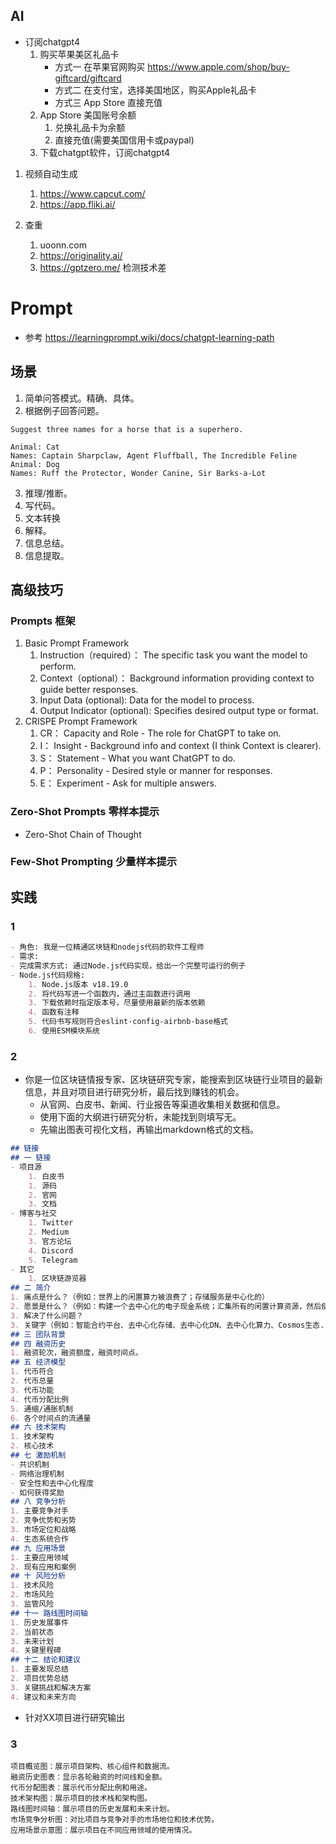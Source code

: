 ## AI
- 订阅chatgpt4
    1. 购买苹果美区礼品卡 
        - 方式一 在苹果官网购买 https://www.apple.com/shop/buy-giftcard/giftcard 
        - 方式二 在支付宝，选择美国地区，购买Apple礼品卡
        - 方式三 App Store 直接充值
    2. App Store 美国账号余额
        1. 兑换礼品卡为余额
        2. 直接充值(需要美国信用卡或paypal)
    3. 下载chatgpt软件，订阅chatgpt4

1. 视频自动生成 
    1. https://www.capcut.com/
    2. https://app.fliki.ai/

2. 查重
    1. uoonn.com
    2. https://originality.ai/
    3. https://gptzero.me/  检测技术差

# Prompt 
- 参考 https://learningprompt.wiki/docs/chatgpt-learning-path
## 场景
1. 简单问答模式。精确、具体。
2. 根据例子回答问题。
```
Suggest three names for a horse that is a superhero.

Animal: Cat
Names: Captain Sharpclaw, Agent Fluffball, The Incredible Feline
Animal: Dog
Names: Ruff the Protector, Wonder Canine, Sir Barks-a-Lot
```
3. 推理/推断。
4. 写代码。
5. 文本转换
6. 解释。
7. 信息总结。
8. 信息提取。

## 高级技巧
### Prompts 框架
1. Basic Prompt Framework
    1. Instruction（required）： The specific task you want the model to perform.
    2. Context（optional）： Background information providing context to guide better responses.
    3. Input Data (optional): Data for the model to process.
    4. Output Indicator (optional): Specifies desired output type or format.
2. CRISPE Prompt Framework
    1. CR： Capacity and Role - The role for ChatGPT to take on.
    2. I： Insight - Background info and context (I think Context is clearer).
    3. S： Statement - What you want ChatGPT to do.
    4. P： Personality - Desired style or manner for responses.
    5. E： Experiment - Ask for multiple answers.

### Zero-Shot Prompts 零样本提示
- Zero-Shot Chain of Thought
### Few-Shot Prompting 少量样本提示



## 实践
### 1
```md
- 角色: 我是一位精通区块链和nodejs代码的软件工程师
- 需求:
- 完成需求方式: 通过Node.js代码实现，给出一个完整可运行的例子
- Node.js代码规格:
    1. Node.js版本 v18.19.0
    2. 将代码写进一个函数内，通过主函数进行调用
    3. 下载依赖时指定版本号，尽量使用最新的版本依赖
    4. 函数有注释
    5. 代码书写规则符合eslint-config-airbnb-base格式
    6. 使用ESM模块系统
```

### 2
- 你是一位区块链情报专家、区块链研究专家，能搜索到区块链行业项目的最新信息，并且对项目进行研究分析，最后找到赚钱的机会。
    - 从官网、白皮书、新闻、行业报告等渠道收集相关数据和信息。
    - 使用下面的大纲进行研究分析，未能找到则填写无。
    - 先输出图表可视化文档，再输出markdown格式的文档。
```md
## 链接
## 一 链接
- 项目源
    1. 白皮书 
    1. 源码
    2. 官网
    3. 文档
- 博客与社交
    1. Twitter
    2. Medium
    3. 官方论坛
    4. Discord
    5. Telegram
- 其它
    1. 区块链游览器
## 二 简介
1. 痛点是什么？（例如：世界上的闲置算力被浪费了；存储服务是中心化的）
2. 愿景是什么？（例如：构建一个去中心化的电子现金系统；汇集所有的闲置计算资源，然后使用区块链技术货币化它们）
3. 解决了什么问题？
3. 关键字（例如：智能合约平台、去中心化存储、去中心化DN、去中心化算力、Cosmos生态...）
## 三 团队背景
## 四 融资历史
1. 融资轮次，融资额度，融资时间点。
## 五 经济模型
1. 代币符合
2. 代币总量
3. 代币功能
4. 代币分配比例
5. 通缩/通胀机制
6. 各个时间点的流通量
## 六 技术架构
1. 技术架构
2. 核心技术
## 七 激励机制
- 共识机制
- 网络治理机制
- 安全性和去中心化程度
- 如何获得奖励
## 八 竞争分析
1. 主要竞争对手
2. 竞争优势和劣势
3. 市场定位和战略
4. 生态系统合作
## 九 应用场景
1. 主要应用领域
2. 现有应用和案例
## 十 风险分析
1. 技术风险
2. 市场风险
3. 监管风险
## 十一 路线图时间轴
1. 历史发展事件
2. 当前状态
3. 未来计划
4. 关键里程碑
## 十二 结论和建议
1. 主要发现总结
2. 项目优势总结
3. 关键挑战和解决方案
4. 建议和未来方向
```
- 针对XX项目进行研究输出

### 3
```
项目概览图：展示项目架构、核心组件和数据流。
融资历史图表：显示各轮融资的时间线和金额。
代币分配图表：展示代币分配比例和用途。
技术架构图：展示项目的技术栈和架构图。
路线图时间轴：展示项目的历史发展和未来计划。
市场竞争分析图：对比项目与竞争对手的市场地位和技术优势。
应用场景示意图：展示项目在不同应用领域的使用情况。
```
